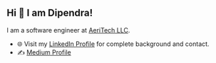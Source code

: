 ## Hi 👋 I am Dipendra! 
I am a software engineer at [AeriTech LLC](https://aeritech.com/). 

- 🌐 Visit my [LinkedIn Profile](https://www.linkedin.com/in/dipneupane) for complete background and contact.
- ✍️ [Medium Profile](https://medium.com/@dipneupane)
